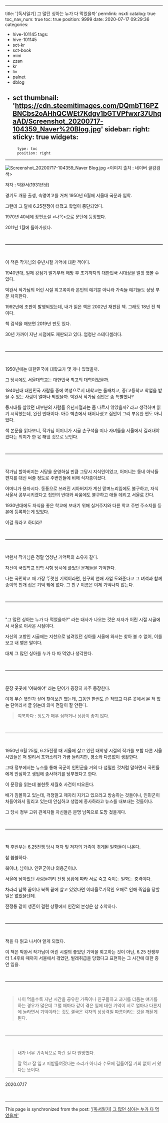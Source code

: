 
---
title: '[독서일기] 그 많던 싱아는 누가 다 먹었을까'
permlink: nsxti
catalog: true
toc_nav_num: true
toc: true
position: 9999
date: 2020-07-17 09:29:36
categories:
- hive-101145
tags:
- hive-101145
- sct-kr
- sct-book
- mini
- zzan
- kr
- liv
- palnet
- dblog
- sct
thumbnail: 'https://cdn.steemitimages.com/DQmbT16PZBNCbs2oAHhQCWEt7Kdgv1bGTVPfwxr37UhqaAD/Screenshot_20200717-104359_Naver%20Blog.jpg'
sidebar:
    right:
        sticky: true
widgets:
    -
        type: toc
        position: right
---


![Screenshot_20200717-104359_Naver Blog.jpg](https://cdn.steemitimages.com/DQmbT16PZBNCbs2oAHhQCWEt7Kdgv1bGTVPfwxr37UhqaAD/Screenshot_20200717-104359_Naver%20Blog.jpg)
<이미지 출처 : 네이버 글감검색>


저자 : 박완서(1931년생)

경기도 개풍 출생, 숙명여고를 거쳐 1950년 6월에 서울대 국문과 입학.

그런데 그 달에 6.25전쟁이 터졌고 학업이 중단되었다.

1970년 40세에 장편소설 <나목>으로 문단에 등장했다.

2011년 1월에 돌아가셨다.

<br>

***

<br>

이 책은 작가님의 유년시절 기억에 대한 책이다.

1940년대, 일제 강점기 말기부터 해방 후 초기까지의 대한민국 시대상을 얼핏 엿볼 수 있다.

박완서 작가님의 어린 시절 회고록이라 본인의 얘기뿐 아니라 가족들 얘기들도 상당 부분 차지한다.

1992년에 초판이 발행되었는데, 내가 읽은 책은 2002년 재판된 책. 그래도 18년 전 책이다.

책 검색을 해보면 2019년 판도 있다.

30년 가까이 지난 시점에도 재판되고 있다. 엄청난 스테디셀러다.

<br>

***

<br>

1950년에는 대한민국에 대학교가 몇 개나 있었을까.

그 당시에도 서울대학교는 대한민국 최고의 대학이었을까.

1940년대 대한민국 사람들 중에 여성으로서 대학교는 둘째치고, 중/고등학교 학업을 받을 수 있는 사람이 얼마나 되었을까. 박완서 작가님 집안은 좀 특별했나?

동시대를 살았던 대부분의 사람들 유년시절과는 좀 다르지 않았을까? 라고 생각하며 읽기 시작했는데, 완전 반대이다. 아주 벽촌에서 태어나셨고 집안이 그리 부유한 편도 아니었다.

책 본문을 읽다보니, 작가님 어머니가 시골 촌구석을 떠나 자녀들을 서울에서 길러내야겠다는 의지가 한 몫 해낸 것으로 보인다.

<br>

***

<br>

작가님 할아버지는 서당을 운영하실 만큼 그당시 지식인이었고, 어머니는 동네 아낙들 편지를 대신 써줄 정도로 주변인들에 비해 식자층이셨다.

어머니가 용자시다. 동풍으로 쓰러진 시아버지가 계신 맏며느리임에도 불구하고, 자식 서울서 공부시키겠다고 집안의 반대와 싸움에도 불구하고 애들 데리고 서울로 간다.

1930년대에도 자식을 좋은 학교에 보내기 위해 실거주지와 다른 학교 주변 주소지를 등본에 등록하는게 있었다.

이걸 뭐라고 하더라?

<br>

***

<br>

박완서 작가님은 정말 엄청난 기억력의 소유자 같다. 

자신이 국민학교 입학 시험 당시에 풀었던 문제들을 기억한다.

나는 국민학교 때 가장 뚜렷한 기억이라면, 친구의 연애 사업 도와준다고 그 녀석과 함께 종이학 천개 접은 기억 밖에 없다. 그 친구 이름은 이제 기억나지 않는다.

<br>

***

<br>

"그 많던 싱아는 누가 다 먹었을까?" 라는 대사가 나오는 것은 저자가 어린 시절 시골에서 서울로 이사온 시점이다.

자신의 고향인 시골에는 지천으로 널려있던 싱아를 서울에 와서는 찾아 볼 수 없어, 이를 보고 내 뱉은 말이다.

대체 그 많던 싱아를 누가 다 따 먹었나 생각한다.

<br>

***

<br>

문장 곳곳에 '여북해야' 라는 단어가 굉장히 자주 등장한다.

이게 무슨 뜻인가 싶어 찾아보긴 했는데, 그동안 한번도 쓴 적없고 다른 곳에서 본 적 없는 단어라서 글 읽는데 의미 전달이 잘 안된다.

> 여북하다 : 정도가 매우 심하거나 상황이 좋지 않다.

<br>

***

<br>

1950년 6월 25일, 6.25전쟁 때 서울에 살고 있던 대학생 시절의 작가를 포함 다른 서울 시민들은 저 멀리서 포화소리가 가끔 들리지만, 평소와 다름없이 생활한다.

그때 정부에서는 뉴스를 통해 국군이 인민군을 거의 다 섬멸한 것처럼 말하면서 국민들에게 안심하고 생업에 종사하기를 당부했다고 한다.

이 문장을 읽는데 불현듯 세월호 사건이 떠오른다.

배가 침몰하고 있는데, 걱정말고 제자리 지키고 있으라고 방송하는 것들이나, 인민군이 처들어와서 밀리고 있는데 안심하고 생업에 종사하라고 뉴스를 내보내는 것들이나.

그 당시 정부 고위 관계자들 자신들은 분명 남쪽으로 도망 쳤을게다. 

<br>

***

<br>

책 후반부는 6.25전쟁 당시 저자 및 저자의 가족이 겪게된 일화들이 나온다.

참 씁쓸하다.

북이냐, 남이냐. 인민군이냐 의용군이냐.

서울에 남아있던 사람들끼리 전쟁 상황에 따라 서로 죽고 죽이는 일화는 충격이다.

차라리 남쪽 끝이나 북쪽 끝에 살고 있었다면 이데올로기적인 오해로 인해 죽임을 당할 일은 없었을텐데.

전쟁통 같이 생존이 걸린 상황에서 인간의 본성은 참 추악하다. 

<br>

***

<br>

책을 다 읽고 나서야 알게 되었다.

이 책은 박완서 작가님이 어린 시절의 좋았던 기억을 회고하는 것이 아닌, 6.25 전쟁부터 1.4후퇴 때까지 서울에서 겪었던, 벌레취급을 당했다고 표현하는 그 시간에 대한 증언 임을.

<br>

***

<br>

>나이 먹을수록 지난 시간을 공유한 가족이나 친구들하고 과거를 더듬는 얘기를 하는 경우가 많은데 그럴 때마다 같이 겪은 일에 대한 기억이 서로 얼마나 다른지에 놀라면서 기억이라는 것도 결국은 각자의 상상력일 따름이라는 것을 깨닫게 된다.

<br>

***

<br>

>내가 너무 귀족적으로 자란 걸 다 원망했다.
>
>잘 먹고 잘 입고 떠받들여졌다는 소리가 아니라 수모에 길들여질 기회 없이 커 왔다는 뜻이다.

***

2020.07.17


​

- - -

This page is synchronized from the post: ['[독서일기] 그 많던 싱아는 누가 다 먹었을까'](https://steemit.com/@lucky2015/nsxti)
